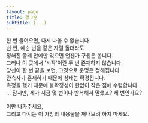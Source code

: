 ```yaml
---
layout: page
title: 경고문
subtitle: (...)
---
```


<p>
한 번 들어오면, 다시 나올 수 없습니다.<br>
쉰 번, 예순 번을 같은 자릴 돌더라도<br>
정해진 굴레 안에만 있으면 언젠가 구원은 옵니다.<br>
그러나 이 곳에서 '시작'이란 두 번 존재하지 않습니다.<br>
당신이 한 번 끝을 보면, 그것으로 운명은 정해집니다.<br>
관측자가 존재하기 때문에 상태는 확정됩니다.<br>
측정을 했기 때문에 불확정성이 한없이 작은 점에 수렴합니다.<br>
... 잠시만, 제가 지금 몇 번이나 반복해서 말했죠? 세 번인가요?<br>
<br>
이만 나가주세요,<br>
그리고 다시는 이 가방의 내용물을 꺼내보려 하지 마세요.<br>
</p>